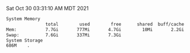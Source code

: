 Sat Oct 30 03:31:10 AM MDT 2021
```bash
System Memory
               total        used        free      shared  buff/cache   available
Mem:           7.7Gi       777Mi       4.7Gi        10Mi       2.2Gi       6.6Gi
Swap:          7.6Gi       337Mi       7.3Gi
System Storage
686M	.
```
```bash
